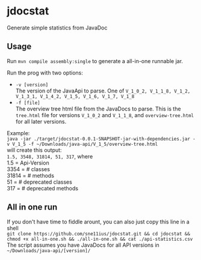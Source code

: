 # jdocstat
Generate simple statistics from JavaDoc

## Usage
Run `mvn compile assembly:single` to generate a all-in-one runnable jar.

Run the prog with two options:

- `-v [version]`  
The version of the JavaApi to parse. One of `V_1_0_2, V_1_1_8, V_1_2, V_1_3_1, V_1_4_2, V_1_5, V_1_6, V_1_7, V_1_8`
- `-f [file]`  
The overview tree html file from the JavaDocs to parse. This is the `tree.html` file for versions `V_1_0_2` and `V_1_1_8`, and `overview-tree.html` for all later versions.

Example:  
`java -jar ./target/jdocstat-0.0.1-SNAPSHOT-jar-with-dependencies.jar -v V_1_5 -f ~/Downloads/java-api/V_1_5/overview-tree.html`  
will create this output:  
`1.5, 3548, 31814, 51, 317`,
where  
1.5   = Api-Version  
3354  = # classes  
31814 = # methods  
51    = # deprecated classes  
317   = # deprecated methods  

## All in one run
If you don't have time to fiddle arount, you can also just copy this line in a shell  
`git clone https://github.com/sne11ius/jdocstat.git && cd jdocstat && chmod +x all-in-one.sh && ./all-in-one.sh && cat ./api-statistics.csv`  
The script assumes you have JavaDocs for all API versions in `~/Downloads/java-api/[version]/`

